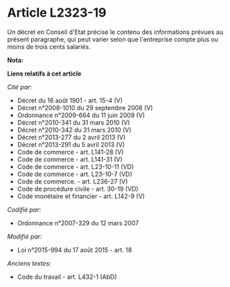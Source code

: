 # Article L2323-19

Un décret en Conseil d'Etat précise le contenu des informations prévues au présent paragraphe, qui peut varier selon que
l'entreprise compte plus ou moins de trois cents salariés.

**Nota:**



**Liens relatifs à cet article**

_Cité par_:

  - Décret du 16 août 1901 - art. 15-4 (V)
  - Décret n°2008-1010 du 29 septembre 2008 (V)
  - Ordonnance n°2009-664 du 11 juin 2009 (V)
  - Décret n°2010-341 du 31 mars 2010 (V)
  - Décret n°2010-342 du 31 mars 2010 (V)
  - Décret n°2013-277 du 2 avril 2013 (V)
  - Décret n°2013-291 du 5 avril 2013 (V)
  - Code de commerce - art. L141-28 (V)
  - Code de commerce - art. L141-31 (V)
  - Code de commerce - art. L23-10-11 (VD)
  - Code de commerce - art. L23-10-7 (VD)
  - Code de commerce. - art. L236-27 (V)
  - Code de procédure civile - art. 30-19 (VD)
  - Code monétaire et financier - art. L142-9 (V)

_Codifié par_:

  - Ordonnance n°2007-329 du 12 mars 2007

_Modifié par_:

  - Loi n°2015-994 du 17 août 2015 - art. 18

_Anciens textes_:

  - Code du travail - art. L432-1 (AbD)
